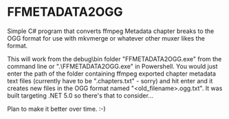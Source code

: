# FFMETADATA2OGG

Simple C# program that converts ffmpeg Metadata chapter breaks to the OGG format for use with mkvmerge or whatever other muxer likes the format.

This will work from the debug\bin folder "FFMETADATA2OGG.exe" from the command line or ".\FFMETADATA2OGG.exe" in Powershell. You would just enter the path of the folder containing ffmpeg exported chapter metadata text files (currently have to be "<filename>.chapters.txt" - sorry) and hit enter and it creates new files in the OGG format named "<old_filename>.ogg.txt". It was built targeting .NET 5.0 so there's that to consider...

Plan to make it better over time. :-)

